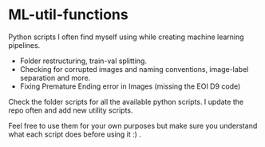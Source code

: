 # ML-util-functions
Python scripts I often find myself using while creating machine learning pipelines.
- Folder restructuring, train-val splitting. 
- Checking for corrupted images and naming conventions, image-label separation and more.
- Fixing Premature Ending error in Images (missing the EOI D9 code)

Check the folder scripts for all the available python scripts. 
I update the repo often and add new utility scripts.

Feel free to use them for your own purposes but make sure you understand what each script does before using it :) .

<!-- <a href="https://trackgit.com">
<img src="https://us-central1-trackgit-analytics.cloudfunctions.net/token/ping/lczee56tynfhknmpl2el" alt="trackgit-views" />
</a>-->
